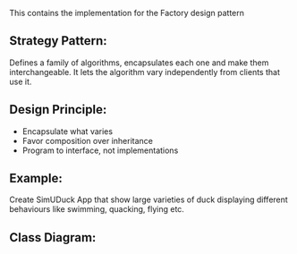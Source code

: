 This contains the implementation for the Factory design pattern

## Strategy Pattern:
Defines a family of algorithms, encapsulates each one and make them interchangeable.
It lets the algorithm vary independently from clients that use it.

## Design Principle:
- Encapsulate what varies
- Favor composition over inheritance
- Program to interface, not implementations

## Example:
Create SimUDuck App that show large varieties of duck displaying different behaviours like swimming, quacking, flying etc.

## Class Diagram: 
